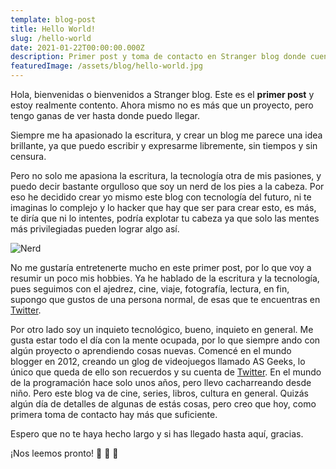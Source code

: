```yaml
---
template: blog-post
title: Hello World!
slug: /hello-world
date: 2021-01-22T00:00:00.000Z
description: Primer post y toma de contacto en Stranger blog donde cuento quién soy, lo que hago y lo que vas a encontrar aquí.
featuredImage: /assets/blog/hello-world.jpg
---
```

Hola, bienvenidas o bienvenidos a Stranger blog. Este es el **primer post** y estoy realmente contento. Ahora mismo no es más que un proyecto, pero tengo ganas de ver hasta donde puedo llegar. 

Siempre me ha apasionado la escritura, y crear un blog me parece una idea brillante, ya que puedo escribir y expresarme libremente, sin tiempos y sin censura. 

Pero no solo me apasiona la escritura, la tecnología otra de mis pasiones, y puedo decir bastante orgulloso que soy un nerd de los pies a la cabeza. Por eso he decidido crear yo mismo este blog con tecnología del futuro, ni te imaginas lo complejo y lo hacker que hay que ser para crear esto, es más, te diría que ni lo intentes, podría explotar tu cabeza ya que solo las mentes más privilegiadas pueden lograr algo así. 

![Nerd](/assets/blog/nerd_01.jpg "Nerd for live")

No me gustaría entretenerte mucho en este primer post, por lo que voy a resumir un poco mis hobbies. Ya he hablado de la escritura y la tecnología, pues seguimos con el ajedrez, cine, viaje, fotografía, lectura, en fin, supongo que gustos de una persona normal, de esas que te encuentras en [Twitter](https://twitter.com/gomezramon_). 

Por otro lado soy un inquieto tecnológico, bueno, inquieto en general. Me gusta estar todo el día con la mente ocupada, por lo que siempre ando con algún proyecto o aprendiendo cosas nuevas. Comencé en el mundo blogger en 2012, creando un glog de videojuegos llamado AS Geeks, lo único que queda de ello son recuerdos y su cuenta de [Twitter](https://twitter.com/AS_Geeks). En el mundo de la programación hace solo unos años, pero llevo cacharreando desde niño. Pero este blog va de cine, series, libros, cultura en general. Quizás algún día de detalles de algunas de estás cosas, pero creo que hoy, como primera toma de contacto hay más que suficiente. 

Espero que no te haya hecho largo y si has llegado hasta aquí, gracias.

¡Nos leemos pronto! 👾 👾 👾
